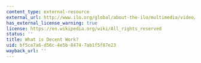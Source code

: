 ```yaml
---
content_type: external-resource
external_url: http://www.ilo.org/global/about-the-ilo/multimedia/video/institutional-videos/WCMS_408971/lang--en/index.htm
has_external_license_warning: true
license: https://en.wikipedia.org/wiki/All_rights_reserved
status: ''
title: What is Decent Work?
uid: bf5ce7a6-d56c-4e5b-8474-7ab1f5f87e23
wayback_url: ''
---
```

